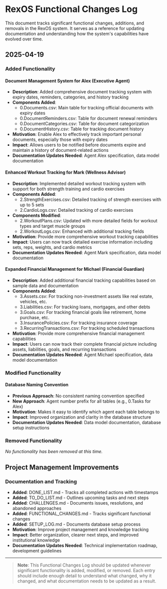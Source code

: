 # RexOS Functional Changes Log

This document tracks significant functional changes, additions, and removals in the RexOS system. It serves as a reference for updating documentation and understanding how the system's capabilities have evolved over time.

## 2025-04-19

### Added Functionality

#### Document Management System for Alex (Executive Agent)
- **Description**: Added comprehensive document tracking system with expiry dates, reminders, categories, and history tracking
- **Components Added**:
  - 0.Documents.csv: Main table for tracking official documents with expiry dates
  - 0.DocumentReminders.csv: Table for document renewal reminders
  - 0.DocumentCategories.csv: Table for document categorization
  - 0.DocumentHistory.csv: Table for tracking document history
- **Motivation**: Enable Alex to effectively track important personal documents, especially those with expiry dates
- **Impact**: Allows users to be notified before documents expire and maintain a history of document-related actions
- **Documentation Updates Needed**: Agent Alex specification, data model documentation

#### Enhanced Workout Tracking for Mark (Wellness Advisor)
- **Description**: Implemented detailed workout tracking system with support for both strength training and cardio exercises
- **Components Added**:
  - 2.StrengthExercises.csv: Detailed tracking of strength exercises with up to 5 sets
  - 2.CardioLogs.csv: Detailed tracking of cardio exercises
- **Components Modified**:
  - 2.WorkoutPlans.csv: Updated with more detailed fields for workout types and target muscle groups
  - 2.WorkoutLogs.csv: Enhanced with additional tracking fields
- **Motivation**: Provide more comprehensive workout tracking capabilities
- **Impact**: Users can now track detailed exercise information including sets, reps, weights, and cardio metrics
- **Documentation Updates Needed**: Agent Mark specification, data model documentation

#### Expanded Financial Management for Michael (Financial Guardian)
- **Description**: Added additional financial tracking capabilities based on sample data and documentation
- **Components Added**:
  - 3.Assets.csv: For tracking non-investment assets like real estate, vehicles, etc.
  - 3.Liabilities.csv: For tracking loans, mortgages, and other debts
  - 3.Goals.csv: For tracking financial goals like retirement, home purchase, etc.
  - 3.InsurancePolicies.csv: For tracking insurance coverage
  - 3.RecurringTransactions.csv: For tracking scheduled transactions
- **Motivation**: Provide more comprehensive financial management capabilities
- **Impact**: Users can now track their complete financial picture including assets, liabilities, goals, and recurring transactions
- **Documentation Updates Needed**: Agent Michael specification, data model documentation

### Modified Functionality

#### Database Naming Convention
- **Previous Approach**: No consistent naming convention specified
- **New Approach**: Agent number prefix for all tables (e.g., 0.Tasks for Alex)
- **Motivation**: Makes it easy to identify which agent each table belongs to
- **Impact**: Improved organization and clarity in the database structure
- **Documentation Updates Needed**: Data model documentation, database setup instructions

### Removed Functionality

*No functionality has been removed at this time.*

## Project Management Improvements

### Documentation and Tracking
- **Added**: DONE_LIST.md - Tracks all completed actions with timestamps
- **Added**: TO_DO_LIST.md - Outlines upcoming tasks and next steps
- **Added**: CHALLENGES.md - Documents issues, resolutions, and abandoned approaches
- **Added**: FUNCTIONAL_CHANGES.md - Tracks significant functional changes
- **Added**: SETUP_LOG.md - Documents database setup process
- **Motivation**: Improve project management and knowledge tracking
- **Impact**: Better organization, clearer next steps, and improved institutional knowledge
- **Documentation Updates Needed**: Technical implementation roadmap, development guidelines

---

> **Note**: This Functional Changes Log should be updated whenever significant functionality is added, modified, or removed. Each entry should include enough detail to understand what changed, why it changed, and what documentation needs to be updated as a result.
